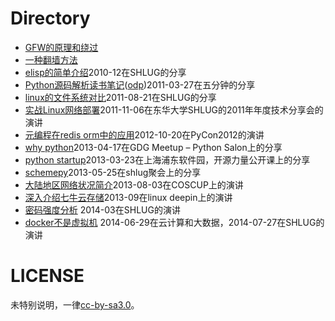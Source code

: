 # Directory

* [GFW的原理和绕过](GFW.pdf)
* [一种翻墙方法](one_way_cross_gfw.pdf)
* [elisp的简单介绍](elisp.pdf)2010-12在SHLUG的分享
* [Python源码解析读书笔记](python_source.pdf)([odp](python_source.odp))2011-03-27在五分钟的分享
* [linux的文件系统对比](linux_fs.pdf)2011-08-21在SHLUG的分享
* [实战Linux网络部署](Linux_on_net.pdf)2011-11-06在东华大学SHLUG的2011年年度技术分享会的演讲
* [元编程在redis orm中的应用](meta.md)2012-10-20在PyCon2012的演讲
* [why python](why_python.md)2013-04-17在GDG Meetup – Python Salon上的分享
* [python startup](python-startup.md)2013-03-23在上海浦东软件园，开源力量公开课上的分享
* [schemepy](schemepy.md)2013-05-25在shlug聚会上的分享
* [大陆地区网络状况简介](chinanet/chinanet.md)2013-08-03在COSCUP上的演讲
* [深入介绍七牛云存储](qiniu_deepin.md)2013-09在linux deepin上的演讲
* [密码强度分析](passwd.md) 2014-03在SHLUG的演讲
* [docker不是虚拟机](docker.md) 2014-06-29在云计算和大数据，2014-07-27在SHLUG的演讲

# LICENSE

未特别说明，一律[cc-by-sa3.0](https://creativecommons.org/licenses/by-sa/3.0/us/)。
